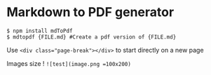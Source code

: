 Markdown to PDF generator
===

```
$ npm install mdToPdf
$ mdtopdf {FILE.md} #Create a pdf version of {FILE.md}
```

Use `<div class="page-break"></div>` to start directly on a new page

Images size ! `![test](image.png =100x200)`

